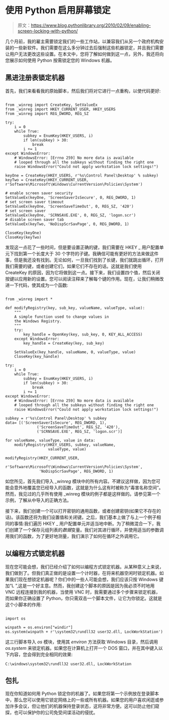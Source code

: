 # 使用 Python 启用屏幕锁定

> 原文：<https://www.blog.pythonlibrary.org/2010/02/09/enabling-screen-locking-with-python/>

几个月前，我的雇主需要锁定我们的一些工作站，以兼容我们从另一个政府机构安装的一些新软件。我们需要在这么多分钟过去后强制这些机器锁定，并且我们需要让用户无法更改这些设置。在本文中，您将了解如何做到这一点，另外，我还将向您展示如何使用 Python 按需锁定您的 Windows 机器。

## 黑进注册表锁定机器

首先，我们来看看我的原始脚本，然后我们将对它进行一点重构，以使代码更好:

```

from _winreg import CreateKey, SetValueEx
from _winreg import HKEY_CURRENT_USER, HKEY_USERS
from _winreg import REG_DWORD, REG_SZ

try:
    i = 0
    while True:
        subkey = EnumKey(HKEY_USERS, i)
        if len(subkey) > 30:
            break
        i += 1
except WindowsError:
    # WindowsError: [Errno 259] No more data is available
    # looped through all the subkeys without finding the right one
    raise WindowsError("Could not apply workstation lock settings!")

keyOne = CreateKey(HKEY_USERS, r'%s\Control Panel\Desktop' % subkey)
keyTwo = CreateKey(HKEY_CURRENT_USER, r'Software\Microsoft\Windows\CurrentVersion\Policies\System')

# enable screen saver security
SetValueEx(keyOne, 'ScreenSaverIsSecure', 0, REG_DWORD, 1)
# set screen saver timeout
SetValueEx(keyOne, 'ScreenSaveTimeOut', 0, REG_SZ, '420')
# set screen saver
SetValueEx(keyOne, 'SCRNSAVE.EXE', 0, REG_SZ, 'logon.scr')
# disable screen saver tab
SetValueEx(keyTwo, 'NoDispScrSavPage', 0, REG_DWORD, 1)

CloseKey(keyOne)
CloseKey(keyTwo)

```

发现这一点花了一些时间，但是要设置正确的键，我们需要在 HKEY _ 用户配置单元下找到第一个长度大于 30 个字符的子键。我确信可能有更好的方法来做这件事，但是我还没有找到。无论如何，一旦我们找到了长键，我们就跳出循环，打开我们需要的键，或者创建它们，如果它们不存在的话。这就是我们使用 CreateKey 的原因，因为它将做到这一点。接下来，我们设置四个值，然后关闭按键以应用新的设置。您可以阅读注释来了解每个键的作用。现在，让我们稍微改进一下代码，使其成为一个函数:

```

from _winreg import *

def modifyRegistry(key, sub_key, valueName, valueType, value):
    """
    A simple function used to change values in
    the Windows Registry.
    """
    try:
        key_handle = OpenKey(key, sub_key, 0, KEY_ALL_ACCESS)
    except WindowsError:
        key_handle = CreateKey(key, sub_key)

    SetValueEx(key_handle, valueName, 0, valueType, value)
    CloseKey(key_handle)

try:
    i = 0
    while True:
        subkey = EnumKey(HKEY_USERS, i)
        if len(subkey) > 30:
            break
        i += 1
except WindowsError:
    # WindowsError: [Errno 259] No more data is available
    # looped through all the subkeys without finding the right one
    raise WindowsError("Could not apply workstation lock settings!")

subkey = r'%s\Control Panel\Desktop' % subkey
data= [('ScreenSaverIsSecure', REG_DWORD, 1),
              ('ScreenSaveTimeOut', REG_SZ, '420'),
              ('SCRNSAVE.EXE', REG_SZ, 'logon.scr')]

for valueName, valueType, value in data:
    modifyRegistry(HKEY_USERS, subkey, valueName, 
                   valueType, value)

modifyRegistry(HKEY_CURRENT_USER,
               r'Software\Microsoft\Windows\CurrentVersion\Policies\System',
               'NoDispScrSavPage', REG_DWORD, 1)

```

如您所见，首先我们导入 *_winreg* 模块中的所有内容。不建议这样做，因为您可能会意外地覆盖您已经导入的函数，这就是为什么这有时被称为“毒害名称空间”。然而，我见过的几乎所有使用 _winreg 模块的例子都是这样做的。请参见第一个示例，了解从中导入的正确方法。

接下来，我们创建一个可以打开密钥的通用函数，或者创建密钥(如果它不存在的话)。该函数还将为我们设置值和关闭键。之后，我们基本上做了与上一个例子相同的事情:我们遍历 HKEY _ 用户配置单元并适当地中断。为了稍微混合一下，我们创建了一个保存元组列表的*数据*变量。我们对其进行循环，并使用适当的参数调用我们的函数，为了更好地测量，我们演示了如何在循环之外调用它。

## 以编程方式锁定机器

现在您可能会想，我们已经介绍了如何以编程方式锁定机器。从某种意义上来说，我们做到了。但我们真正做的是设置一个计时器，在将来机器空闲时锁定机器。如果我们现在想锁定机器呢？你们中的一些人可能会想，我们应该只按 Windows 键加“L ”,这是一个好主意。然而，我创建这个脚本的原因是因为我必须不时地用 VNC 远程连接到我的机器，当使用 VNC 时，我需要通过多个步骤来锁定机器，而如果你正确设置了 Python，你只需双击一个脚本文件，让它为你锁定。这就是这个小脚本的作用:

```

import os

winpath = os.environ["windir"]
os.system(winpath + r'\system32\rundll32 user32.dll, LockWorkStation')

```

这三行脚本导入 *os* 模块，使用其 *environ* 方法获取 Windows 目录，然后调用 *os.system* 来锁定机器。如果您在计算机上打开一个 DOS 窗口，并在其中键入以下内容，您会得到完全相同的效果:

 `C:\windows\system32\rundll32 user32.dll, LockWorkStation` 

## 包扎

现在你知道如何用 Python 锁定你的机器了。如果您将第一个示例放在登录脚本中，那么您可以使用它锁定网络上的一些或所有机器。如果您的用户喜欢闲逛或参加许多会议，但让他们的机器保持登录状态，这将非常方便。这可以防止他们窥探，也可以保护你的公司免受间谍活动的侵扰。